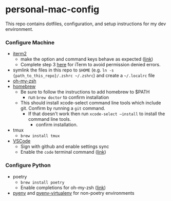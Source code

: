 # personal-mac-config

This repo contains dotfiles, configuration, and setup instructions for my dev environment.

### Configure Machine

- [iterm2](https://iterm2.com/)
  - make the option and command keys behave as expected ([link](https://coderwall.com/p/ds2dha/word-line-deletion-and-navigation-shortcuts-in-iterm2))
  - Complete step 3 [here](https://iboysoft.com/howto/fix-zsh-permission-denied-in-mac-terminal.html) for iTerm to avoid permission denied errors.
- symlink the files in this repo to `$HOME` (e.g. `ln -s {path_to_this_repo}/.zshrc ~/.zshrc`) and create a `~/.localrc` file
- [oh-my-zsh](https://ohmyz.sh/)
- [homebrew](https://brew.sh/)
  - Be sure to follow the instructions to add homebrew to $PATH
    - run `brew doctor` to confirm installation
  - This should install xcode-select command line tools which include git. Confirm by running a `git` command.
    - If that doesn't work then run `xcode-select —install` to install the command line tools.
      - confirm installation.
- tmux
  - `brew install tmux`
- [VSCode](https://code.visualstudio.com/docs/setup/mac)
  - Sign with github and enable settings sync
  - Enable the `code` terminal command ([link](https://code.visualstudio.com/docs/setup/mac#_launching-from-the-command-line))

### Configure Python

- poetry
  - `brew install poetry`
  - Enable completions for oh-my-zsh ([link](https://python-poetry.org/docs/#enable-tab-completion-for-bash-fish-or-zsh))
- [pyenv](https://github.com/pyenv/pyenv#basic-github-checkout) and [pyenv-virtualenv](https://github.com/pyenv/pyenv-virtualenv) for non-poetry environments
